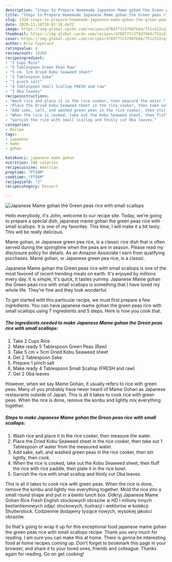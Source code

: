 ```yaml
---
description: "Steps to Prepare Homemade Japanese Mame gohan the Green peas rice with small scallops"
title: "Steps to Prepare Homemade Japanese Mame gohan the Green peas rice with small scallops"
slug: 1320-steps-to-prepare-homemade-japanese-mame-gohan-the-green-peas-rice-with-small-scallops
date: 2020-11-16T18:01:26.647Z
image: https://img-global.cpcdn.com/recipes/d768f77c579d7b64/751x532cq70/japanese-mame-gohan-the-green-peas-rice-with-small-scallops-recipe-main-photo.jpg
thumbnail: https://img-global.cpcdn.com/recipes/d768f77c579d7b64/751x532cq70/japanese-mame-gohan-the-green-peas-rice-with-small-scallops-recipe-main-photo.jpg
cover: https://img-global.cpcdn.com/recipes/d768f77c579d7b64/751x532cq70/japanese-mame-gohan-the-green-peas-rice-with-small-scallops-recipe-main-photo.jpg
author: Alta Copeland
ratingvalue: 4
reviewcount: 18268
recipeingredient:
- "2 Cups Rice"
- "5 Tablespoon Green Peas Raw"
- "5 cm  5cm Dried Kobu Seaweed sheet"
- "2 Tablespoon Sake"
- "1 pinch salt"
- "4 Tablespoon Small Scallop FRESH and raw"
- "2 Oba leaves"
recipeinstructions:
- "Wash rice and place it in the rice cooker, then measure the water."
- "Place the Dried Kobu Seaweed sheet in the rice cooker, then take out 1 Tablespoon of water from the measured water."
- "Add sake, salt, and washed green peas in the rice cooker, then stir lightly, then cook."
- "When the rice is cooked, take out the Kobu Seaweed sheet, then fluff the rice with rice paddle, then plate it in the rice bowl."
- "Garnish the rice with small scallop and thinly cut Oba leaves."
categories:
- Recipe
tags:
- japanese
- mame
- gohan

katakunci: japanese mame gohan 
nutrition: 190 calories
recipecuisine: American
preptime: "PT28M"
cooktime: "PT56M"
recipeyield: "3"
recipecategory: Dessert

---
```



![Japanese Mame gohan the Green peas rice with small scallops](https://img-global.cpcdn.com/recipes/d768f77c579d7b64/751x532cq70/japanese-mame-gohan-the-green-peas-rice-with-small-scallops-recipe-main-photo.jpg)

Hello everybody, it's John, welcome to our recipe site. Today, we're going to prepare a special dish, japanese mame gohan the green peas rice with small scallops. It is one of my favorites. This time, I will make it a bit tasty. This will be really delicious.

Mame gohan, or Japanese green pea rice, is a classic rice dish that is often served during the springtime when the peas are in season. Please read my disclosure policy for details. As an Amazon Associate I earn from qualifying purchases. Mame gohan, or Japanese green pea rice, is a classic.

Japanese Mame gohan the Green peas rice with small scallops is one of the most favored of recent trending meals on earth. It's enjoyed by millions every day. It is simple, it's quick, it tastes yummy. Japanese Mame gohan the Green peas rice with small scallops is something that I have loved my whole life. They're fine and they look wonderful.


To get started with this particular recipe, we must first prepare a few ingredients. You can have japanese mame gohan the green peas rice with small scallops using 7 ingredients and 5 steps. Here is how you cook that.

<!--inarticleads1-->

##### The ingredients needed to make Japanese Mame gohan the Green peas rice with small scallops:

1. Take 2 Cups Rice
1. Make ready 5 Tablespoon Green Peas (Raw)
1. Take 5 cm × 5cm Dried Kobu Seaweed sheet
1. Get 2 Tablespoon Sake
1. Prepare 1 pinch salt
1. Make ready 4 Tablespoon Small Scallop (FRESH and raw)
1. Get 2 Oba leaves


However, when we say Mame Gohan, it usually refers to rice with green peas. Many of you probably have never heard of Mame Gohan as Japanese restaurants outside of Japan. This is all it takes to cook rice with green peas. When the rice is done, remove the konbu and lightly mix everything together. 

<!--inarticleads2-->

##### Steps to make Japanese Mame gohan the Green peas rice with small scallops:

1. Wash rice and place it in the rice cooker, then measure the water.
1. Place the Dried Kobu Seaweed sheet in the rice cooker, then take out 1 Tablespoon of water from the measured water.
1. Add sake, salt, and washed green peas in the rice cooker, then stir lightly, then cook.
1. When the rice is cooked, take out the Kobu Seaweed sheet, then fluff the rice with rice paddle, then plate it in the rice bowl.
1. Garnish the rice with small scallop and thinly cut Oba leaves.


This is all it takes to cook rice with green peas. When the rice is done, remove the konbu and lightly mix everything together. Mold the rice into a small round shape and put in a bento lunch box. Odkryj Japanese Mame Gohan Rice Fresh English stockowych obrazów w HD i miliony innych beztantiemowych zdjęć stockowych, ilustracji i wektorów w kolekcji Shutterstock. Codziennie dodajemy tysiące nowych, wysokiej jakości obrazów. 

So that's going to wrap it up for this exceptional food japanese mame gohan the green peas rice with small scallops recipe. Thank you very much for reading. I am sure you can make this at home. There is gonna be interesting food at home recipes coming up. Don't forget to bookmark this page in your browser, and share it to your loved ones, friends and colleague. Thanks again for reading. Go on get cooking!
